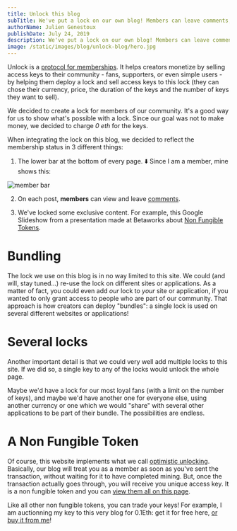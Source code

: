 ```yaml
---
title: Unlock this blog
subTitle: We've put a lock on our own blog! Members can leave comments, read exclusive content and will receive a Non Fungible Token.
authorName: Julien Genestoux
publishDate: July 24, 2019
description: We've put a lock on our own blog! Members can leave comments, read exclusive content and will receive a Non Fungible Token.
image: /static/images/blog/unlock-blog/hero.jpg
---
```


Unlock is a [protocol for memberships](/blog/protocol-for-membership). It helps creators monetize by selling access keys to their community - fans, supporters, or even simple users - by helping them deploy a lock and sell access keys to this lock (they can chose their currency, price, the duration of the keys and the number of keys they want to sell).

We decided to create a lock for members of our community. It's a good way for us to show what's possible with a lock. Since our goal was not to make money, we decided to charge _0 eth_ for the keys.

When integrating the lock on this blog, we decided to reflect the membership status in 3 different things:

1. The lower bar at the bottom of every page. ⬇️ Since I am a member, mine shows this:

![member bar](/static/images/blog/unlock-blog/member-bar.png)

2. On each post, __members__ can view and leave [comments](#comments).

3. We've locked some exclusive content. For example, this Google Slideshow from a presentation made at Betaworks about [Non Fungible Tokens](/blog/non-fungible-tokens-betaworks).

# Bundling

The lock we use on this blog is in no way limited to this site. We could (and will, stay tuned...) re-use the lock on different sites or applications. As a matter of fact, you could even add *our* lock to *your* site or application, if you wanted to only grant access to people who are part of our community. That approach is how creators can deploy "bundles": a single lock is used on several different websites or applications!

# Several locks

Another important detail is that we could very well add multiple locks to this site. If we did so, a single key to any of the locks would unlock the whole page.

Maybe we'd have a lock for our most loyal fans (with a limit on the number of keys), and maybe we'd have another one for everyone else, using another currency or one which we would "share" with several other applications to be part of their bundle. The possibilities are endless.

# A Non Fungible Token

Of course, this website implements what we call [optimistic unlocking](/blog/hello-optimistic-unlocking/). Basically, our blog will treat you as a member as soon as you've sent the transaction, without waiting for it to have completed mining. But, once the transaction actually goes through, you will receive you unique access key. It is a non fungible token and you can [view them all on this page](https://opensea.io/assets/unlock-blog-members).

Like all other non fungible tokens, you can trade your keys! For example, I am auctionning my key to this very blog for 0.1Eth: get it for free here, [or buy it from me](https://opensea.io/assets/0xb0114bbdce17e0af91b2be32916a1e236cf6034f/2/sell#!)!




